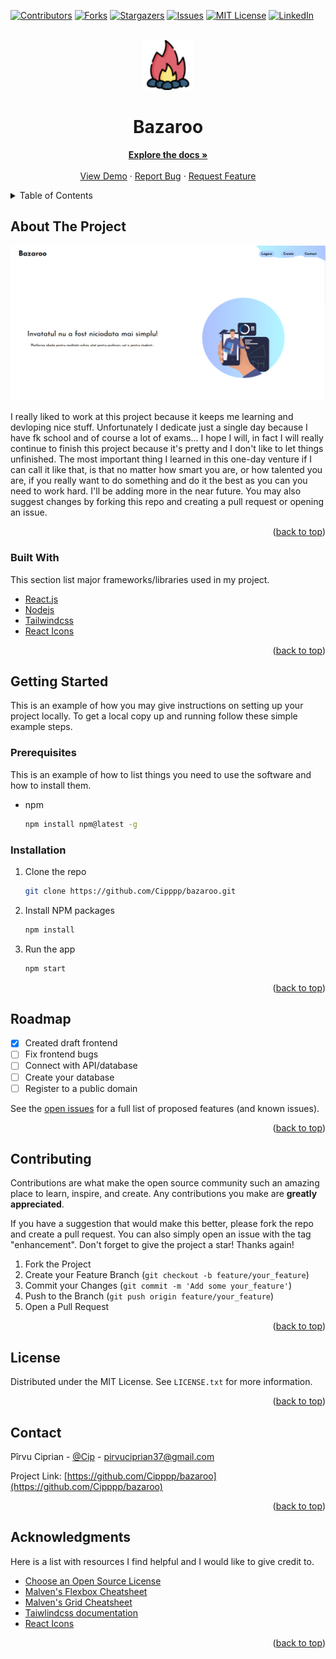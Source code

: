<div id="top"></div>
<!--
*** Thanks for checking out the bazaroo. If you have a suggestion
*** that would make this better, please fork the repo and create a pull request
*** or simply open an issue with the tag "enhancement".
*** Don't forget to give the project a star!
*** Thanks again! Now go create something AMAZING! :D
-->

<!-- PROJECT SHIELDS -->
<!--
*** I'm using markdown "reference style" links for readability.
*** Reference links are enclosed in brackets [ ] instead of parentheses ( ).
*** See the bottom of this document for the declaration of the reference variables
*** for contributors-url, forks-url, etc. This is an optional, concise syntax you may use.
*** https://www.markdownguide.org/basic-syntax/#reference-style-links
-->

[![Contributors][contributors-shield]][contributors-url]
[![Forks][forks-shield]][forks-url]
[![Stargazers][stars-shield]][stars-url]
[![Issues][issues-shield]][issues-url]
[![MIT License][license-shield]][license-url]
[![LinkedIn][linkedin-shield]][linkedin-url]

<!-- PROJECT LOGO -->
<br />
<div align="center">
  <a href="https://github.com/Cippppp/bazaroo">
    <img src="images/logo.png" alt="Logo" width="80" height="80">
  </a>

  <h1 align="center">Bazaroo</h1>

  <p align="center">
    <a href="https://github.com/Cipppp/bazaroo"><strong>Explore the docs »</strong></a>
    <br />
    <br />
    <a href="https://cipppp.github.io/bazaroo/">View Demo</a>
    ·
    <a href="https://github.com/Cipppp/bazaroo/issues">Report Bug</a>
    ·
    <a href="https://github.com/Cipppp/bazaroo/issues">Request Feature</a>
  </p>
</div>

<!-- TABLE OF CONTENTS -->
<details>
  <summary>Table of Contents</summary>
  <ol>
    <li>
      <a href="#about-the-project">About The Project</a>
      <ul>
        <li><a href="#built-with">Built With</a></li>
      </ul>
    </li>
    <li>
      <a href="#getting-started">Getting Started</a>
      <ul>
        <li><a href="#prerequisites">Prerequisites</a></li>
        <li><a href="#installation">Installation</a></li>
      </ul>
    </li>
    <li><a href="#usage">Usage</a></li>
    <li><a href="#roadmap">Roadmap</a></li>
    <li><a href="#contributing">Contributing</a></li>
    <li><a href="#license">License</a></li>
    <li><a href="#contact">Contact</a></li>
    <li><a href="#acknowledgments">Acknowledgments</a></li>
  </ol>
</details>

<!-- ABOUT THE PROJECT -->

## About The Project

[![Product Name Screen Shot][product-screenshot]](https://cipppp.github.io/bazaroo/)

I really liked to work at this project because it keeps me learning and devloping nice stuff. Unfortunately I dedicate just a single day because I have fk school and of course a lot of exams... I hope I will, in fact I will really continue to finish this project because it's pretty and I don't like to let things unfinished.
The most important thing I learned in this one-day venture if I can call it like that, is that no matter how smart you are, or how talented you are, if you really want to do something and do it the best as you can you need to work hard.
I'll be adding more in the near future. You may also suggest changes by forking this repo and creating a pull request or opening an issue.

<p align="right">(<a href="#top">back to top</a>)</p>

### Built With

This section list major frameworks/libraries used in my project.

-   [React.js](https://reactjs.org/)
-   [Nodejs](https://nodejs.org/en/)
-   [Tailwindcss](https://tailwindcss.com/)
-   [React Icons](https://react-icons.github.io/react-icons/)

<p align="right">(<a href="#top">back to top</a>)</p>

<!-- GETTING STARTED -->

## Getting Started

This is an example of how you may give instructions on setting up your project locally.
To get a local copy up and running follow these simple example steps.

### Prerequisites

This is an example of how to list things you need to use the software and how to install them.

-   npm
    ```sh
    npm install npm@latest -g
    ```

### Installation

1. Clone the repo
    ```sh
    git clone https://github.com/Cipppp/bazaroo.git
    ```
2. Install NPM packages
    ```sh
    npm install
    ```
3. Run the app
    ```sh
    npm start
    ```

<p align="right">(<a href="#top">back to top</a>)</p>

<!-- ROADMAP -->

## Roadmap

-   [x] Created draft frontend
-   [ ] Fix frontend bugs
-   [ ] Connect with API/database
-   [ ] Create your database
-   [ ] Register to a public domain

See the [open issues](https://github.com/Cipppp/bazaroo/issues) for a full list of proposed features (and known issues).

<p align="right">(<a href="#top">back to top</a>)</p>

<!-- CONTRIBUTING -->

## Contributing

Contributions are what make the open source community such an amazing place to learn, inspire, and create. Any contributions you make are **greatly appreciated**.

If you have a suggestion that would make this better, please fork the repo and create a pull request. You can also simply open an issue with the tag "enhancement".
Don't forget to give the project a star! Thanks again!

1. Fork the Project
2. Create your Feature Branch (`git checkout -b feature/your_feature`)
3. Commit your Changes (`git commit -m 'Add some your_feature'`)
4. Push to the Branch (`git push origin feature/your_feature`)
5. Open a Pull Request

<p align="right">(<a href="#top">back to top</a>)</p>

<!-- LICENSE -->

## License

Distributed under the MIT License. See `LICENSE.txt` for more information.

<p align="right">(<a href="#top">back to top</a>)</p>

<!-- CONTACT -->

## Contact

Pîrvu Ciprian - [@Cip](https://twitter.com/Cip41388806) - pirvuciprian37@gmail.com

Project Link: [https://github.com/Cipppp/bazaroo](https://github.com/Cipppp/bazaroo)

<p align="right">(<a href="#top">back to top</a>)</p>

<!-- ACKNOWLEDGMENTS -->

## Acknowledgments

Here is a list with resources I find helpful and I would like to give credit to.

-   [Choose an Open Source License](https://choosealicense.com)
-   [Malven's Flexbox Cheatsheet](https://flexbox.malven.co/)
-   [Malven's Grid Cheatsheet](https://grid.malven.co/)
-   [Taiwlindcss documentation](https://tailwindcss.com/docs)
-   [React Icons](https://react-icons.github.io/react-icons/search)

<p align="right">(<a href="#top">back to top</a>)</p>

<!-- MARKDOWN LINKS & IMAGES -->
<!-- https://www.markdownguide.org/basic-syntax/#reference-style-links -->

[contributors-shield]: https://img.shields.io/github/contributors/Cipppp/bazaroo.svg?style=for-the-badge
[contributors-url]: https://github.com/Cipppp/bazaroo/graphs/contributors
[forks-shield]: https://img.shields.io/github/forks/Cipppp/bazaroo.svg?style=for-the-badge
[forks-url]: https://github.com/Cipppp/Best-README-Template/network/members
[stars-shield]: https://img.shields.io/github/stars/Cipppp/bazaroo.svg?style=for-the-badge
[stars-url]: https://github.com/Cipppp/bazaroo/stargazers
[issues-shield]: https://img.shields.io/github/issues/Cipppp/bazaroo.svg?style=for-the-badge
[issues-url]: https://github.com/Cipppp/bazaroo/issues
[license-shield]: https://img.shields.io/github/license/Cipppp/bazaroo.svg?style=for-the-badge
[license-url]: https://github.com/Cipppp/bazaroo/blob/master/LICENSE.txt
[linkedin-shield]: https://img.shields.io/badge/-LinkedIn-black.svg?style=for-the-badge&logo=linkedin&colorB=555
[linkedin-url]: https://www.linkedin.com/in/pirvuciprian/
[product-screenshot]: images/homepage.png
